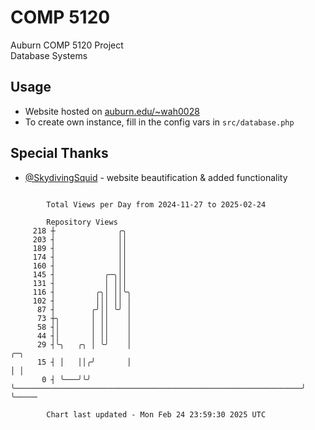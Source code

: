 # COMP 5120
Auburn COMP 5120 Project  
Database Systems

## Usage
- Website hosted on [auburn.edu/~wah0028](https://webhome.auburn.edu/~wah0028/)
- To create own instance, fill in the config vars in `src/database.php`

## Special Thanks
- [@SkydivingSquid](https://github.com/SkydivingSquid) - website beautification & added functionality

```

        Total Views per Day from 2024-11-27 to 2025-02-24

        Repository Views
     218 ┼              ╭╮
     203 ┤              ││
     189 ┤              ││
     174 ┤              ││
     160 ┤              ││
     145 ┤           ╭─╮││
     131 ┤           │ │││
     116 ┤         ╭╮│ ││╰╮
     102 ┤         │││ ││ │
      87 ┤        ╭╯││ ╰╯ │
      73 ┼╮       │ ││    │
      58 ┤│       │ ││    │
      44 ┤│       │ ││    │
      29 ┤╰╮   ╭╮ │ ╰╯    │                                                                ╭─╮
      15 ┤ │   ││╭╯       │                                                                │ │
       0 ┤ ╰───╯╰╯        ╰────────────────────────────────────────────────────────────────╯ ╰─────

        Chart last updated - Mon Feb 24 23:59:30 2025 UTC
        
```
